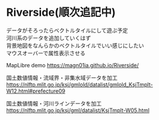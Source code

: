 # Riverside(順次追記中)    

データがそろったらベクトルタイルにして遊ぶ予定  
河川系のデータを追加していくはず  
背景地図をなんらかのベクトルタイルでいい感じにしたい  
マウスオーバーで属性表示させる  

MapLibre  demo 
https://magn01ia.github.io/Riverside/  

国土数値情報・流域界・非集水域データを加工  
https://nlftp.mlit.go.jp/ksj/gmlold/datalist/gmlold_KsjTmplt-W12.html#prefecture09  

国土数値情報・河川ラインデータを加工  
https://nlftp.mlit.go.jp/ksj/gml/datalist/KsjTmplt-W05.html  
